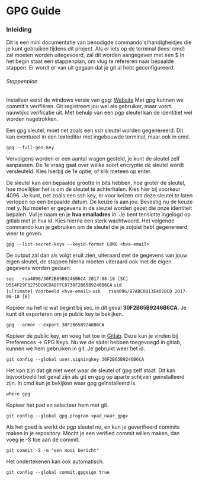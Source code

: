 # GPG Guide

### Inleiding
Dit is een mini documentatie van benodigde commando's/handigheidjes die je kunt gebruiken tijdens dit project.
Als er iets op de terminal (lees: cmd) zal moeten worden uitegevoerd, zal dit worden aangegeven met een $
In het begin staat een stappenplan, om vlug te refereren naar bepaalde stappen. Er wordt er van uit gegaan dat je git al hebt geconfigureerd.


###### Stappenplan
Installeer eerst de windows versie van gpg: [Website](https://gnupg.org/download/index.html)
    Met gpg kunnen we commit's verifiëren. Git registreert jou wel als gebruiker, maar voert nauwlijks verificatie uit. Met behulp van een pgp sleutel kan de identitiet wel worden nagetrokken.

Een gpg sleutel, moet net zoals een ssh sleutel worden gegenereerd. Dit kan eventueel in een texteditor met ingebouwde terminal, maar ook in cmd. 

`gpg --full-gen-key`

Vervolgens worden er een aantal vragen gesteld, je kunt de sleutel zelf aanpassen. De 1e vraag gaat over welke soort encryptie de sleutel wordt versleuteld. Kies hierbij de 1e optie, of klik meteen op enter.

De sleutel kan een bepaalde grootte in bits hebben, hoe groter de sleutel, hoe moeilijker het is om de sleutel te achterhalen. Kies hier bij voorkeur 4096. Je kunt, net zoals een ssh key, er voor keizen om deze sleutel te laten verlopen op een bepaalde datum. De keuze is aan jou. Bevestig nu de keuze met y. 
Nu moeten er gegevens in de sleutel worden gezet die onze identiteit bepalen. Vul je naam en je **hva emailadres** in. Je bent tenslotte ingelogd op gitlab met je hva id. Kies hierna een sterk wachtwoord. Het volgende commando kun je gebruiken om de sleutel die je zojuist hebt gegenereerd, weer te geven.

`gpg --list-secret-keys --keyid-format LONG <hva-email>`

De output zal dan als volgt eruit zien, uiteraard met de gegevens van jouw eigen sleutel, de stappen hierna moeten uiteraard ook met de eigen gegevens worden gedaan:

`sec   rsa4096/30F2B65B9246B6CA 2017-08-18 [SC]`
      `D5E4F29F3275DC0CDA8FFC8730F2B65B9246B6CA`
`uid                   [ultimate] Voorbeeld <hva-email>`
`ssb   rsa4096/B7ABC0813E4028C0 2017-08-18 [E]`

Kopieer nu het id wat begint bij sec, in dit geval **30F2B65B9246B6CA**. Je kunt dit exporteren om je public key te bekijken.

`gpg --armor --export 30F2B65B9246B6CA`

Kopieer de public key, en voeg het toe in [Gitlab](https://gitlab.fdmci.hva.nl/-/profile/gpg_keys). Deze kun je vinden bij Preferences -> GPG Keys.
Nu we de slutel hebben toegevoegd in gitlab, kunnen we hem gebruiken in git. Je gebruikt weer het id.

`git config --global user.signingkey 30F2B65B9246B6CA`

Het kan zijn dat git niet weet waar de sleutel of gpg zelf staat. Dit kan bijvoorbeeld het geval zijn als git en gpg op aparte schijven geïnstalleerd zijn. In cmd kun je bekijken waar gpg geïnstalleerd is. 

`where gpg`

Kopieer het pad en selecteer hem met git.

`git config --global gpg.program <pad_naar_gpg>`

Als het goed is werkt de pgp sleutel nu, en kun je geverifieerd commits maken in je repository. Mocht je een verified commit willen maken, dan voeg je -S toe aan de commit.

`git commit -S -m "een mooi bericht"`

Het ondertekenen kan ook automatisch.

`git config --global commit.gpgsign true`
